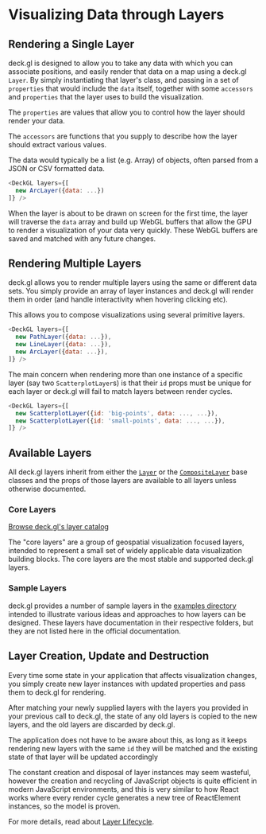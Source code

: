 # Visualizing Data through Layers

## Rendering a Single Layer

deck.gl is designed to allow you to take any data with which you can associate positions, and easily render that data on a map using a deck.gl `Layer`. By simply instantiating that layer's class, and passing in a set of `properties` that would include the `data` itself, together with some `accessors` and `properties` that the layer uses to build the visualization.

The `properties` are values that allow you to control how the layer
should render your data.

The `accessors` are functions that you supply to describe how the layer
should extract various values.

The data would typically be a list (e.g. Array) of objects, often parsed
from a JSON or CSV formatted data.

```js
<DeckGL layers={[
  new ArcLayer({data: ...})
]} />
```

When the layer is about to be drawn on screen for the first time, the layer will traverse the `data` array and build up WebGL buffers that
allow the GPU to render a visualization of your data very quickly. These WebGL buffers are saved and matched with any future changes.

## Rendering Multiple Layers

deck.gl allows you to render multiple layers using the same or different data sets. You simply provide an array of layer instances and deck.gl will render them in order (and handle interactivity when hovering clicking etc).

This allows you to compose visualizations using several primitive layers.

```js
<DeckGL layers={[
  new PathLayer({data: ...}),
  new LineLayer({data: ...}),
  new ArcLayer({data: ...}),
]} />
```

The main concern when rendering more than one instance of a specific layer (say two `ScatterplotLayer`s) is that their `id` props must be unique for each layer or deck.gl will fail to match layers between render cycles.

```js
<DeckGL layers={[
  new ScatterplotLayer({id: 'big-points', data: ..., ...}),
  new ScatterplotLayer({id: 'small-points', data: ..., ...}),
]} />
```

## Available Layers

All deck.gl layers inherit from either the [`Layer`](/docs/api-reference/layer.md) or the [`CompositeLayer`](/docs/api-reference/composite-layer.md) base classes and the props of those layers are available to all layers unless otherwise documented.

### Core Layers

[Browse deck.gl's layer catalog](/docs/layers/arc-layer.md)

The "core layers" are a group of geospatial visualization focused layers, intended to represent a small set of widely applicable data visualization building blocks. The core layers are the most stable and supported deck.gl layers.

### Sample Layers

deck.gl provides a number of sample layers in the [examples directory](https://github.com/uber/deck.gl/tree/5.3-release/examples/sample-layers) intended to illustrate various ideas and approaches to how layers can be designed. These layers have documentation in their respective folders, but they are not listed here in the official documentation.

## Layer Creation, Update and Destruction

Every time some state in your application that affects visualization changes, you simply create new layer instances with updated properties and pass them to deck.gl for rendering.

After matching your newly supplied layers with the layers you provided in your previous call to deck.gl, the state of any old layers is copied to the new layers, and the old layers are discarded by deck.gl.

The application does not have to be aware about this, as long as it keeps rendering new layers with the same `id` they will be matched and the existing state of that layer will be updated accordingly

The constant creation and disposal of layer instances may seem wasteful, however the creation and recycling of JavaScript objects is quite efficient in modern JavaScript environments, and this is very similar to how React works where every render cycle generates a new tree of ReactElement instances, so the model is proven.

For more details, read about [Layer Lifecycle](/docs/developer-guide/layer-lifecycle.md).
